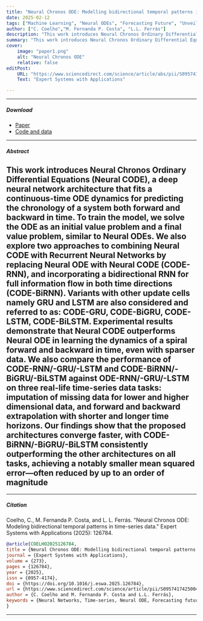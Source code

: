 ```yaml
---
title: "Neural Chronos ODE: Modelling bidirectional temporal patterns in time-series data" 
date: 2025-02-12
tags: ["Machine Learning", "Neural ODEs", "Forecasting Future", "Unveiling Past", "Neural Chronos ODE"]
author: ["C. Coelho","M. Fernanda P. Costa", "L.L. Ferrás"]
description: "This work introduces Neural Chronos Ordinary Differential Equations (Neural CODE), a deep neural network architecture that fits a continuous-time ODE dynamics for predicting the chronology of a system both forward and backward in time. Published in Expert Systems with Applications, 2025." 
summary: "This work introduces Neural Chronos Ordinary Differential Equations (Neural CODE), a deep neural network architecture that fits a continuous-time ODE dynamics for predicting the chronology of a system both forward and backward in time. Published in Expert Systems with Applications, 2025." 
cover:
    image: "paper1.png"
    alt: "Neural Chronos ODE"
    relative: false
editPost:
    URL: "https://www.sciencedirect.com/science/article/abs/pii/S0957417425004063?via%3Dihub"
    Text: "Expert Systems with Applications"

---
```


---

##### Download

+ [Paper](neuralCODE.pdf)
+ [Code and data](https://github.com/CeciliaCoelho/NeuralChronosODE)

---

##### Abstract

This work introduces Neural Chronos Ordinary Differential Equations (Neural CODE), a deep neural network architecture that fits a continuous-time ODE dynamics for predicting the chronology of a system both forward and backward in time. To train the model, we solve the ODE as an initial value problem and a final value problem, similar to Neural ODEs. We also explore two approaches to combining Neural CODE with Recurrent Neural Networks by replacing Neural ODE with Neural CODE (CODE-RNN), and incorporating a bidirectional RNN for full information flow in both time directions (CODE-BiRNN). Variants with other update cells namely GRU and LSTM are also considered and referred to as: CODE-GRU, CODE-BiGRU, CODE-LSTM, CODE-BiLSTM.
Experimental results demonstrate that Neural CODE outperforms Neural ODE in learning the dynamics of a spiral forward and backward in time, even with sparser data. We also compare the performance of CODE-RNN/-GRU/-LSTM and CODE-BiRNN/-BiGRU/-BiLSTM against ODE-RNN/-GRU/-LSTM on three real-life time-series data tasks: imputation of missing data for lower and higher dimensional data, and forward and backward extrapolation with shorter and longer time horizons. Our findings show that the proposed architectures converge faster, with CODE-BiRNN/-BiGRU/-BiLSTM consistently outperforming the other architectures on all tasks, achieving a notably smaller mean squared error—often reduced by up to an order of magnitude
---

---

##### Citation

Coelho, C., M. Fernanda P. Costa, and L. L. Ferrás. "Neural Chronos ODE: Modeling bidirectional temporal patterns in time-series data." Expert Systems with Applications (2025): 126784.

```BibTeX
@article{COELHO2025126784,
title = {Neural Chronos ODE: Modelling bidirectional temporal patterns in time-series data},
journal = {Expert Systems with Applications},
volume = {273},
pages = {126784},
year = {2025},
issn = {0957-4174},
doi = {https://doi.org/10.1016/j.eswa.2025.126784},
url = {https://www.sciencedirect.com/science/article/pii/S0957417425004063},
author = {C. Coelho and M. Fernanda P. Costa and L.L. Ferrás},
keywords = {Neural Networks, Time-series, Neural ODE, Forecasting future, Unveiling past, Neural CODE, Numerical methods},
}
```

---
